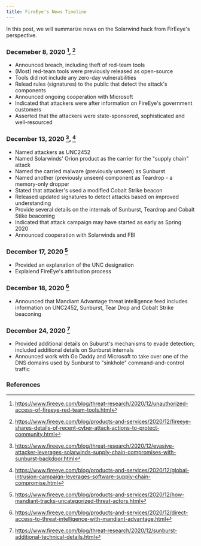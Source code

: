 ```yaml
---
title: FireEye's News Timeline
---
```


In this post, we will summarize news on the Solarwind hack from FirEeye's perspective.

### Decemeber 8, 2020 [^feye20201208], [^feye20201208-2]
* Announced breach, including theft of red-team tools
* (Most) red-team tools were previously released as open-source
* Tools did not include any zero-day vulnerabilities
* Relead rules (signatures) to the public that detect the attack's components
* Announced ongoing cooperation with Microsoft
* Indicated that attackers were after information on FireEye's government customers
* Asserted that the attackers were state-sponsored, sophisticated and well-resourced 

### December 13, 2020 [^feye20201213], [^feye20201213-2]
* Named attackers as UNC2452
* Named Solarwinds' Orion product as the carrier for the "supply chain" attack
* Named the carried malware (previously unseen) as Sunburst
* Named another (previously unseen) component as Teardrop - a memory-only dropper
* Stated that attacker's used a modified Cobalt Strike beacon
* Released updated signatures to detect attacks based on improved understanding
* Provide several details on the internals of Sunburst, Teardrop and Cobalt Stike beaconing
* Indicated that attack campaign may have started as early as Spring 2020
* Announced cooperation with Solarwinds and FBI

### December 17, 2020 [^feye20201217]
* Provided an explanation of the UNC designation
* Explaiend FireEye's attribution process

### December 18, 2020 [^feye20201218]
* Announced that Mandiant Advantage threat intelligence feed includes information on UNC2452, Sunburst, Tear Drop and Cobalt Strike beaconing

### December 24, 2020 [^feye20201224]
* Provided additional details on Suburst's mechanisms to evade detection; included additional details on Sunburst internals
* Announced work with Go Daddy and Microsoft to take over one of the DNS domains used by Sunburst to "sinkhole" command-and-control traffic

### References
[^feye20201208]: https://www.fireeye.com/blog/threat-research/2020/12/unauthorized-access-of-fireeye-red-team-tools.html
[^feye20201208-2]: https://www.fireeye.com/blog/products-and-services/2020/12/fireeye-shares-details-of-recent-cyber-attack-actions-to-protect-community.html
[^feye20201213]: https://www.fireeye.com/blog/threat-research/2020/12/evasive-attacker-leverages-solarwinds-supply-chain-compromises-with-sunburst-backdoor.html
[^feye20201213-2]: https://www.fireeye.com/blog/products-and-services/2020/12/global-intrusion-campaign-leverages-software-supply-chain-compromise.html
[^feye20201217]: https://www.fireeye.com/blog/products-and-services/2020/12/how-mandiant-tracks-uncategorized-threat-actors.html
[^feye20201218]: https://www.fireeye.com/blog/products-and-services/2020/12/direct-access-to-threat-intelligence-with-mandiant-advantage.html
[^feye20201224]: https://www.fireeye.com/blog/threat-research/2020/12/sunburst-additional-technical-details.html
